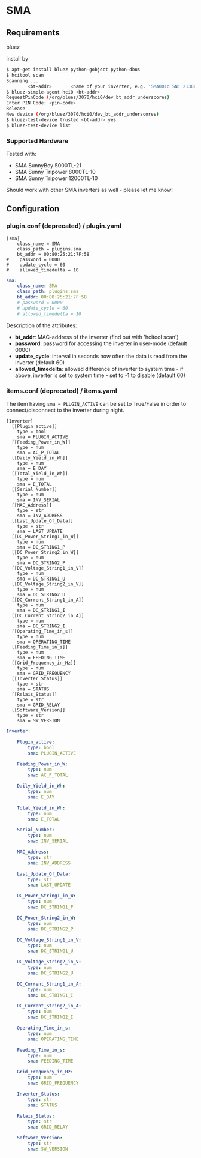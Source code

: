 # SMA

## Requirements

bluez

install by

```bash
$ apt-get install bluez python-gobject python-dbus
$ hcitool scan
Scanning ...
        <bt-addr>       <name of your inverter, e.g. 'SMA001d SN: 213000xxxx SN213000xxxx'>
$ bluez-simple-agent hci0 <bt-addr>
RequestPinCode (/org/bluez/3070/hci0/dev_bt_addr_underscores)
Enter PIN Code: <pin-code>
Release
New device (/org/bluez/3070/hci0/dev_bt_addr_underscores)
$ bluez-test-device trusted <bt-addr> yes
$ bluez-test-device list
```

### Supported Hardware

Tested with:
* SMA SunnyBoy 5000TL-21
* SMA Sunny Tripower 8000TL-10
* SMA Sunny Tripower 12000TL-10

Should work with other SMA inverters as well - please let me know!

## Configuration

### plugin.conf (deprecated) / plugin.yaml

```
[sma]
    class_name = SMA
    class_path = plugins.sma
    bt_addr = 00:80:25:21:7F:58
#    password = 0000
#    update_cycle = 60
#    allowed_timedelta = 10
```

```yaml
sma:
    class_name: SMA
    class_path: plugins.sma
    bt_addr: 00:80:25:21:7F:58
    # password = 0000
    # update_cycle = 60
    # allowed_timedelta = 10
```

Description of the attributes:

* __bt_addr__: MAC-address of the inverter (find out with 'hcitool scan')
* __password__: password for accessing the inverter in user-mode (default 0000)
* __update_cycle__: interval in seconds how often the data is read from the inverter (default 60)
* __allowed_timedelta__: allowed difference of inverter to system time - if above, inverter is set to system time - set to -1 to disable (default 60)

### items.conf (deprecated) / items.yaml

The item having ``sma = PLUGIN_ACTIVE`` can be set to True/False in order to connect/disconnect to the inverter during night. 

```
[Inverter]
  [[Plugin_active]]
    type = bool
    sma = PLUGIN_ACTIVE
  [[Feeding_Power_in_W]]
    type = num
    sma = AC_P_TOTAL
  [[Daily_Yield_in_Wh]]
    type = num
    sma = E_DAY
  [[Total_Yield_in_Wh]]
    type = num
    sma = E_TOTAL
  [[Serial_Number]]
    type = num
    sma = INV_SERIAL
  [[MAC_Address]]
    type = str
    sma = INV_ADDRESS
  [[Last_Update_Of_Data]]
    type = str
    sma = LAST_UPDATE
  [[DC_Power_String1_in_W]]
    type = num
    sma = DC_STRING1_P
  [[DC_Power_String2_in_W]]
    type = num
    sma = DC_STRING2_P
  [[DC_Voltage_String1_in_V]]
    type = num
    sma = DC_STRING1_U
  [[DC_Voltage_String2_in_V]]
    type = num
    sma = DC_STRING2_U
  [[DC_Current_String1_in_A]]
    type = num
    sma = DC_STRING1_I
  [[DC_Current_String2_in_A]]
    type = num
    sma = DC_STRING2_I
  [[Operating_Time_in_s]]
    type = num
    sma = OPERATING_TIME
  [[Feeding_Time_in_s]]
    type = num
    sma = FEEDING_TIME
  [[Grid_Frequency_in_Hz]]
    type = num
    sma = GRID_FREQUENCY
  [[Inverter_Status]]
    type = str
    sma = STATUS
  [[Relais_Status]]
    type = str
    sma = GRID_RELAY
  [[Software_Version]]
    type = str
    sma = SW_VERSION
```

```yaml
Inverter:

    Plugin_active:
        type: bool
        sma: PLUGIN_ACTIVE

    Feeding_Power_in_W:
        type: num
        sma: AC_P_TOTAL

    Daily_Yield_in_Wh:
        type: num
        sma: E_DAY

    Total_Yield_in_Wh:
        type: num
        sma: E_TOTAL

    Serial_Number:
        type: num
        sma: INV_SERIAL

    MAC_Address:
        type: str
        sma: INV_ADDRESS

    Last_Update_Of_Data:
        type: str
        sma: LAST_UPDATE

    DC_Power_String1_in_W:
        type: num
        sma: DC_STRING1_P

    DC_Power_String2_in_W:
        type: num
        sma: DC_STRING2_P

    DC_Voltage_String1_in_V:
        type: num
        sma: DC_STRING1_U

    DC_Voltage_String2_in_V:
        type: num
        sma: DC_STRING2_U

    DC_Current_String1_in_A:
        type: num
        sma: DC_STRING1_I

    DC_Current_String2_in_A:
        type: num
        sma: DC_STRING2_I

    Operating_Time_in_s:
        type: num
        sma: OPERATING_TIME

    Feeding_Time_in_s:
        type: num
        sma: FEEDING_TIME

    Grid_Frequency_in_Hz:
        type: num
        sma: GRID_FREQUENCY

    Inverter_Status:
        type: str
        sma: STATUS

    Relais_Status:
        type: str
        sma: GRID_RELAY

    Software_Version:
        type: str
        sma: SW_VERSION
```
